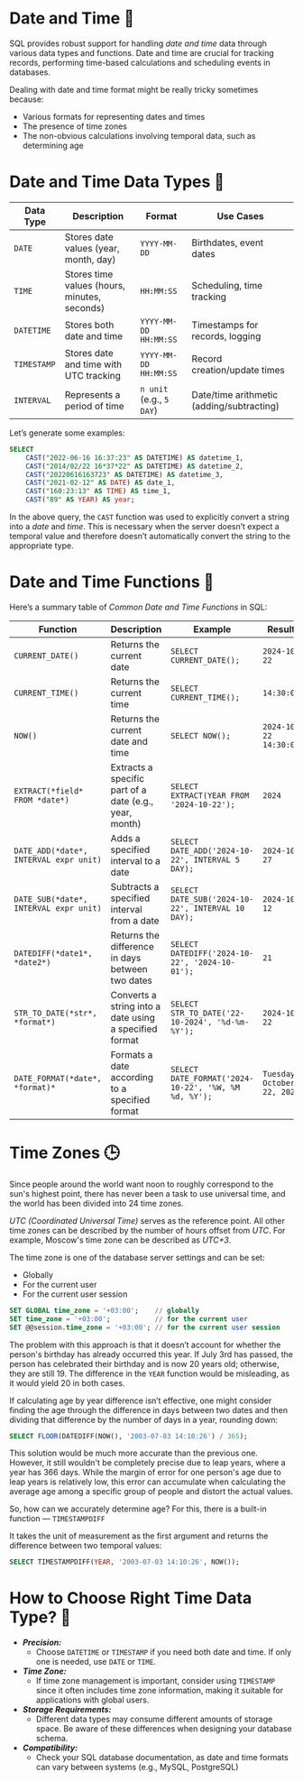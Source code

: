# Date and Time 📅

SQL provides robust support for handling *date and time* data through various data types and functions. Date and time are crucial for tracking records, performing time-based calculations and scheduling events in databases.

Dealing with date and time format might be really tricky sometimes because:

- Various formats for representing dates and times
- The presence of time zones
- The non-obvious calculations involving temporal data, such as determining age

# Date and Time Data Types 📅

| **Data Type** | **Description** | **Format** | **Use Cases** |
| --- | --- | --- | --- |
| `DATE` | Stores date values (year, month, day) | `YYYY-MM-DD` | Birthdates, event dates |
| `TIME` | Stores time values (hours, minutes, seconds) | `HH:MM:SS` | Scheduling, time tracking |
| `DATETIME` | Stores both date and time | `YYYY-MM-DD HH:MM:SS` | Timestamps for records, logging |
| `TIMESTAMP` | Stores date and time with UTC tracking | `YYYY-MM-DD HH:MM:SS` | Record creation/update times |
| `INTERVAL` | Represents a period of time | `n unit` (e.g., `5 DAY`) | Date/time arithmetic (adding/subtracting) |

Let’s generate some examples:

```sql
SELECT
    CAST("2022-06-16 16:37:23" AS DATETIME) AS datetime_1,
    CAST("2014/02/22 16*37*22" AS DATETIME) AS datetime_2,
    CAST("20220616163723" AS DATETIME) AS datetime_3,
    CAST("2021-02-12" AS DATE) AS date_1,
    CAST("160:23:13" AS TIME) AS time_1,
    CAST("89" AS YEAR) AS year;
```

In the above query, the `CAST` function was used to explicitly convert a string into a *date* and *time*. This is necessary when the server doesn’t expect a temporal value and therefore doesn’t automatically convert the string to the appropriate type.

# Date and Time Functions 📐

Here’s a summary table of *Common Date and Time Functions* in SQL:

| **Function** | **Description** | **Example** | **Result** |
| --- | --- | --- | --- |
| `CURRENT_DATE()` | Returns the current date | `SELECT CURRENT_DATE();` | `2024-10-22` |
| `CURRENT_TIME()` | Returns the current time | `SELECT CURRENT_TIME();` | `14:30:00` |
| `NOW()` | Returns the current date and time | `SELECT NOW();` | `2024-10-22 14:30:00` |
| `EXTRACT(*field* FROM *date*)` | Extracts a specific part of a date (e.g., year, month) | `SELECT EXTRACT(YEAR FROM '2024-10-22');` | `2024` |
| `DATE_ADD(*date*, INTERVAL expr unit)` | Adds a specified interval to a date | `SELECT DATE_ADD('2024-10-22', INTERVAL 5 DAY);` | `2024-10-27` |
| `DATE_SUB(*date*, INTERVAL expr unit)` | Subtracts a specified interval from a date | `SELECT DATE_SUB('2024-10-22', INTERVAL 10 DAY);` | `2024-10-12` |
| `DATEDIFF(*date1*, *date2*)` | Returns the difference in days between two dates | `SELECT DATEDIFF('2024-10-22', '2024-10-01');` | `21` |
| `STR_TO_DATE(*str*, *format*)` | Converts a string into a date using a specified format | `SELECT STR_TO_DATE('22-10-2024', '%d-%m-%Y');` | `2024-10-22` |
| `DATE_FORMAT(*date*, *format)*` | Formats a date according to a specified format | `SELECT DATE_FORMAT('2024-10-22', '%W, %M %d, %Y');` | `Tuesday, October 22, 2024` |

# Time Zones 🕒

Since people around the world want noon to roughly correspond to the sun's highest point, there has never been a task to use universal time, and the world has been divided into 24 time zones.

*UTC (Coordinated Universal Time)* serves as the reference point. All other time zones can be described by the number of hours offset from *UTC*. For example, Moscow's time zone can be described as *UTC+3*.

The time zone is one of the database server settings and can be set:

- Globally
- For the current user
- For the current user session

```sql
SET GLOBAL time_zone = '+03:00';    // globally
SET time_zone = '+03:00';           // for the current user
SET @@session.time_zone = '+03:00'; // for the current user session
```

The problem with this approach is that it doesn’t account for whether the person's birthday has already occurred this year. If July 3rd has passed, the person has celebrated their birthday and is now 20 years old; otherwise, they are still 19. The difference in the `YEAR` function would be misleading, as it would yield 20 in both cases.

If calculating age by year difference isn’t effective, one might consider finding the age through the difference in days between two dates and then dividing that difference by the number of days in a year, rounding down:

```sql
SELECT FLOOR(DATEDIFF(NOW(), '2003-07-03 14:10:26') / 365);
```

This solution would be much more accurate than the previous one. However, it still wouldn't be completely precise due to leap years, where a year has 366 days. While the margin of error for one person's age due to leap years is relatively low, this error can accumulate when calculating the average age among a specific group of people and distort the actual values.

So, how can we accurately determine age? For this, there is a built-in function — `TIMESTAMPDIFF` 

It takes the unit of measurement as the first argument and returns the difference between two temporal values:

```sql
SELECT TIMESTAMPDIFF(YEAR, '2003-07-03 14:10:26', NOW());
```

# How to Choose Right Time Data Type? **🤔**

- ***Precision:***
    - Choose `DATETIME` or `TIMESTAMP` if you need both date and time. If only one is needed, use `DATE` or `TIME`.
- ***Time Zone:***
    - If time zone management is important, consider using `TIMESTAMP` since it often includes time zone information, making it suitable for applications with global users.
- ***Storage Requirements:***
    - Different data types may consume different amounts of storage space. Be aware of these differences when designing your database schema.
- ***Compatibility:***
    - Check your SQL database documentation, as date and time formats can vary between systems (e.g., MySQL, PostgreSQL)